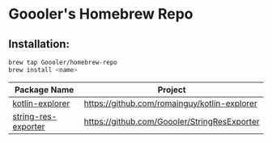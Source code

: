 # Goooler's Homebrew Repo

## Installation:

```sh
brew tap Goooler/homebrew-repo
brew install <name>
```

| Package Name                                          | Project                                      |
|-------------------------------------------------------|----------------------------------------------|
| [kotlin-explorer](Casks/kotlin-explorer.rb)           | https://github.com/romainguy/kotlin-explorer |
| [string-res-exporter](Formula/string-res-exporter.rb) | https://github.com/Goooler/StringResExporter |

